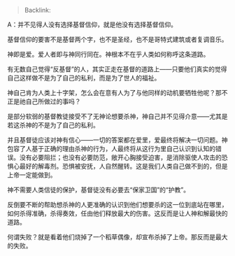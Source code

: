 > Backlink: 

A：并不见得人没有选择基督信仰，就是他没有选择基督信仰。  
  
基督信仰的要害不是基督两个字，也不是圣经，也不是哥特式建筑或者复调音乐。  
  
神即是爱。爱人者即与神同行同在。神根本不在乎人类如何称呼这条道路。  
  
有无数自己觉得“反基督”的人，其实正走在基督的道路上——只要他们真实的觉得自己这样做不是为了自己的私利，而是为了世人的福祉。  
  
神自己肯为人类上十字架，怎么会在意有人为了与他同样的动机要牺牲他呢？那不正是祂自己所做过的事吗？  
  
是部分软弱的基督教徒接受不了无神论想要杀神，神自己并不见得介意——尤其是若这杀神的不是为了自己的私利。  
  
并且基督徒应该对神有信心——一切的答案都在爱里，爱最终将解决一切问题。神包容了人基于正确的理由杀神的行为，人最终将从这行为里自己认识到认知的错误。没有必要阻拦；也没有必要防范，敞开心胸接受迫害，是消除驱使人攻击的恐惧心最好的解毒剂。恐惧被安抚，人自然醒转。这是我们人类自己做不到的，但是上帝一定能做到。  
  
神不需要人类信徒的保护，基督徒没有必要去“保家卫国”的“护教”。  
  
反倒要不断的帮助想杀神的人更准确的认识到他们想要杀的这一位到底站在哪里，如何杀得准确，杀得奏效，任由他们释放最大的伤害。这反而是让人神和解最快的道路。  
  
何谓失败？就是看着他们烧掉了一个稻草偶像，却宣布杀掉了上帝。那反而是最大的失败。
